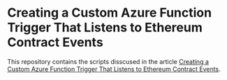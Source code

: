 # Creating a Custom Azure Function Trigger That Listens to Ethereum Contract Events
This repository contains the scripts disscused in the article [Creating a Custom Azure Function Trigger That Listens to Ethereum Contract Events](https://medium.com/cladular/creating-a-custom-azure-function-trigger-that-listens-to-ethereum-contract-events-e4e1a70a524a).
